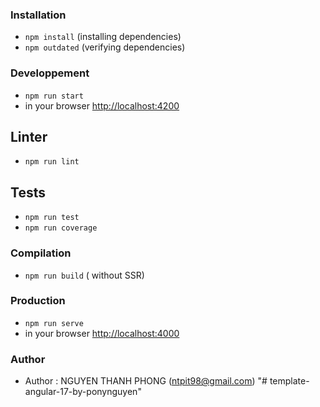 ### Installation

- `npm install` (installing dependencies)
- `npm outdated` (verifying dependencies)

### Developpement

- `npm run start`
- in your browser [http://localhost:4200](http://localhost:4200)

## Linter

- `npm run lint`

## Tests

- `npm run test`
- `npm run coverage`

### Compilation

- `npm run build` ( without SSR)

### Production

- `npm run serve`
- in your browser [http://localhost:4000](http://localhost:4000)

### Author

- Author : NGUYEN THANH PHONG (ntpit98@gmail.com)
  "# template-angular-17-by-ponynguyen"
